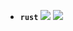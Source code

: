 - **`rust`** [![](https://img.shields.io/github/stars/rust-lang/rust?logo=github)](https://github.com/rust-lang/rust) [![](https://img.shields.io/static/v1?label=official-site&message=@)](https://www.rust-lang.org)